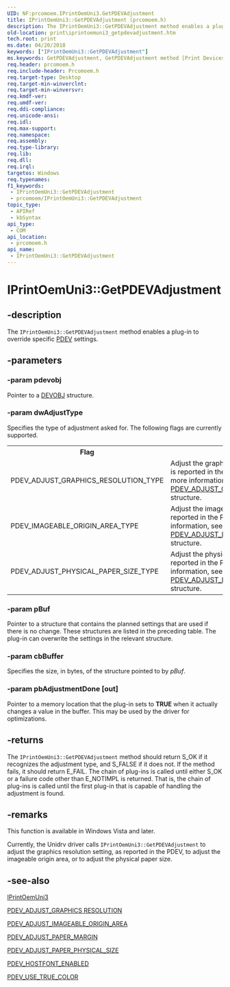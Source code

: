 ```yaml
---
UID: NF:prcomoem.IPrintOemUni3.GetPDEVAdjustment
title: IPrintOemUni3::GetPDEVAdjustment (prcomoem.h)
description: The IPrintOemUni3::GetPDEVAdjustment method enables a plug-in to override specific PDEV settings.
old-location: print\iprintoemuni3_getpdevadjustment.htm
tech.root: print
ms.date: 04/20/2018
keywords: ["IPrintOemUni3::GetPDEVAdjustment"]
ms.keywords: GetPDEVAdjustment, GetPDEVAdjustment method [Print Devices], GetPDEVAdjustment method [Print Devices],IPrintOemUni3 interface, IPrintOemUni3 interface [Print Devices],GetPDEVAdjustment method, IPrintOemUni3.GetPDEVAdjustment, IPrintOemUni3::GetPDEVAdjustment, prcomoem/IPrintOemUni3::GetPDEVAdjustment, print.iprintoemuni3_getpdevadjustment, print_unidrv-pscript_rendering_d30dca0e-9e1d-4d42-9f9d-e6abd364da96.xml
req.header: prcomoem.h
req.include-header: Prcomoem.h
req.target-type: Desktop
req.target-min-winverclnt: 
req.target-min-winversvr: 
req.kmdf-ver: 
req.umdf-ver: 
req.ddi-compliance: 
req.unicode-ansi: 
req.idl: 
req.max-support: 
req.namespace: 
req.assembly: 
req.type-library: 
req.lib: 
req.dll: 
req.irql: 
targetos: Windows
req.typenames: 
f1_keywords:
 - IPrintOemUni3::GetPDEVAdjustment
 - prcomoem/IPrintOemUni3::GetPDEVAdjustment
topic_type:
 - APIRef
 - kbSyntax
api_type:
 - COM
api_location:
 - prcomoem.h
api_name:
 - IPrintOemUni3::GetPDEVAdjustment
---
```


# IPrintOemUni3::GetPDEVAdjustment


## -description

The <code>IPrintOemUni3::GetPDEVAdjustment</code> method enables a plug-in to override specific <a href="/windows-hardware/drivers/">PDEV</a> settings.

## -parameters

### -param pdevobj

Pointer to a <a href="/windows-hardware/drivers/ddi/printoem/ns-printoem-_devobj">DEVOBJ</a> structure.

### -param dwAdjustType

Specifies the type of adjustment asked for. The following flags are currently supported.

<table>
<tr>
<th>Flag</th>
<th>Meaning</th>
</tr>
<tr>
<td>
PDEV_ADJUST_GRAPHICS_RESOLUTION_TYPE

</td>
<td>
Adjust the graphics resolution setting that is reported in the PDEV structure. For more information, see the <a href="/windows-hardware/drivers/ddi/printoem/ns-printoem-_pdev_adjust_graphics_resolution">PDEV_ADJUST_GRAPHICS RESOLUTION</a> structure.

</td>
</tr>
<tr>
<td>
PDEV_IMAGEABLE_ORIGIN_AREA_TYPE

</td>
<td>
Adjust the imageable origin area that is reported in the PDEV structure. For more information, see the <a href="/windows-hardware/drivers/ddi/printoem/ns-printoem-_pdev_adjust_imageable_origin_area">PDEV_ADJUST_IMAGEABLE_ORIGIN_AREA</a> structure.

</td>
</tr>
<tr>
<td>
PDEV_ADJUST_PHYSICAL_PAPER_SIZE_TYPE

</td>
<td>
Adjust the physical paper size that is reported in the PDEV structure. For more information, see the <a href="/windows-hardware/drivers/ddi/printoem/ns-printoem-_pdev_adjust_physical_paper_size">PDEV_ADJUST_PAPER_PHYSICAL_SIZE</a> structure.

</td>
</tr>
</table>

### -param pBuf

Pointer to a structure that contains the planned settings that are used if there is no change. These structures are listed in the preceding table. The plug-in can overwrite the settings in the relevant structure.

### -param cbBuffer

Specifies the size, in bytes, of the structure pointed to by <i>pBuf</i>.

### -param pbAdjustmentDone [out]


Pointer to a memory location that the plug-in sets to <b>TRUE</b> when it actually changes a value in the buffer. This may be used by the driver for optimizations.

## -returns

The <code>IPrintOemUni3::GetPDEVAdjustment</code> method should return S_OK if it recognizes the adjustment type, and S_FALSE if it does not. If the method fails, it should return E_FAIL. The chain of plug-ins is called until either S_OK or a failure code other than E_NOTIMPL is returned. That is, the chain of plug-ins is called until the first plug-in that is capable of handling the adjustment is found.

## -remarks

This function is available in Windows Vista and later.

Currently, the Unidrv driver calls <code>IPrintOemUni3::GetPDEVAdjustment</code> to adjust the graphics resolution setting, as reported in the PDEV, to adjust the imageable origin area, or to adjust the physical paper size.

## -see-also

<a href="/windows-hardware/drivers/ddi/prcomoem/nn-prcomoem-iprintoemuni3">IPrintOemUni3</a>



<a href="/windows-hardware/drivers/ddi/printoem/ns-printoem-_pdev_adjust_graphics_resolution">PDEV_ADJUST_GRAPHICS RESOLUTION</a>



<a href="/windows-hardware/drivers/ddi/printoem/ns-printoem-_pdev_adjust_imageable_origin_area">PDEV_ADJUST_IMAGEABLE_ORIGIN_AREA</a>



<a href="/windows-hardware/drivers/ddi/printoem/ns-printoem-_pdev_adjust_paper_margin">PDEV_ADJUST_PAPER_MARGIN</a>



<a href="/windows-hardware/drivers/ddi/printoem/ns-printoem-_pdev_adjust_physical_paper_size">PDEV_ADJUST_PAPER_PHYSICAL_SIZE</a>



<a href="/windows-hardware/drivers/ddi/printoem/ns-printoem-_pdev_hostfont_enabled">PDEV_HOSTFONT_ENABLED</a>



<a href="/windows-hardware/drivers/ddi/printoem/ns-printoem-_pdev_use_true_color">PDEV_USE_TRUE_COLOR</a>

